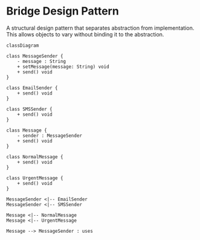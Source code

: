 # Bridge Design Pattern

A structural design pattern that separates abstraction from implementation. This allows objects to vary without binding it to the abstraction.

```mermaid
classDiagram

class MessageSender {
    - message : String
    + setMessage(message: String) void
    + send() void
}

class EmailSender {
    + send() void
}

class SMSSender {
    + send() void
}

class Message {
    - sender : MessageSender
    + send() void
}

class NormalMessage {
    + send() void
}

class UrgentMessage {
    + send() void
}

MessageSender <|-- EmailSender
MessageSender <|-- SMSSender

Message <|-- NormalMessage
Message <|-- UrgentMessage

Message --> MessageSender : uses

```

